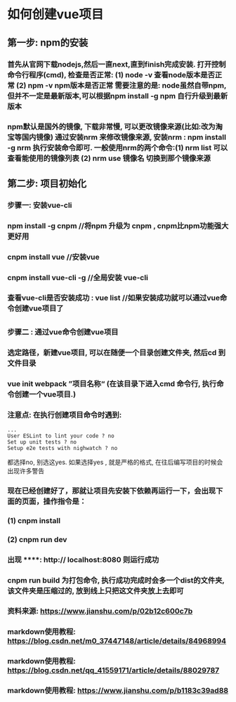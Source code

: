 # 如何创建vue项目
## 第一步: npm的安装
### 首先从官网下载nodejs,然后一直next,直到finish完成安装. 打开控制命令行程序(cmd), 检查是否正常: (1) node -v 查看node版本是否正常 (2) npm -v npm版本是否正常  需要注意的是: node虽然自带npm,但并不一定是最新版本,可以根据npm install -g npm 自行升级到最新版本
### npm默认是国外的镜像, 下载非常慢, 可以更改镜像来源(比如:改为淘宝等国内镜像) 通过安装nrm 来修改镜像来源, 安装nrm : npm install -g nrm 执行安装命令即可. 一般使用nrm的两个命令:(1) nrm list 可以查看能使用的镜像列表 (2) nrm use 镜像名 切换到那个镜像来源
## 第二步: 项目初始化
### 步骤一: 安装vue-cli
### npm install -g cnpm  //将npm 升级为 cnpm , cnpm比npm功能强大更好用 
### cnpm install vue //安装vue
### cnpm install vue-cli -g      //全局安装 vue-cli  
### 查看vue-cli是否安装成功 : vue list  //如果安装成功就可以通过vue命令创建vue项目了
## 
### 步骤二 : 通过vue命令创建vue项目
### 选定路径，新建vue项目, 可以在随便一个目录创建文件夹, 然后cd 到文件目录
### vue init webpack  ”项目名称“  (在该目录下进入cmd 命令行, 执行命令创建一个vue项目.)
### 注意点: 在执行创建项目命令时遇到:
```
...
User ESLint to lint your code ? no 
Set up unit tests ? no
Setup e2e tests with nighwatch ? no
```
都选择no, 别选这yes. 如果选择yes , 就是严格的格式, 在往后编写项目的时候会出现许多警告

### 现在已经创建好了，那就让项目先安装下依赖再运行一下，会出现下面的页面，操作指令是：
### (1) cnpm install 
### (2) cnpm run dev
### 出现 ****: http:// localhost:8080 则运行成功
### cnpm run build 为打包命令, 执行成功完成时会多一个dist的文件夹, 该文件夹是压缩过的, 放到线上只把这文件夹放上去即可


### 资料来源: https://www.jianshu.com/p/02b12c600c7b
### markdown使用教程: https://blog.csdn.net/m0_37447148/article/details/84968994
### markdown使用教程: https://blog.csdn.net/qq_41559171/article/details/88029787
### markdown使用教程: https://www.jianshu.com/p/b1183c39ad88
